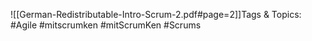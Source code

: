
![[German-Redistributable-Intro-Scrum-2.pdf#page=2]]Tags & Topics:
   #Agile
   #mitscrumken
   #mitScrumKen
   #Scrums